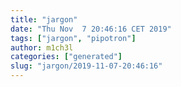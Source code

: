 ```yaml
---
title: "jargon"
date: "Thu Nov  7 20:46:16 CET 2019"
tags: ["jargon", "pipotron"]
author: m1ch3l
categories: ["generated"]
slug: "jargon/2019-11-07-20:46:16"
---
```



